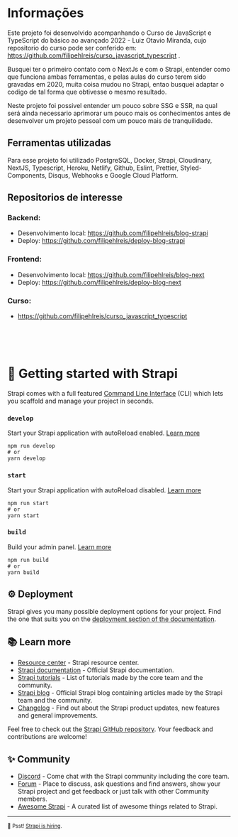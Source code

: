 # Informações

Este projeto foi desenvolvido acompanhando o Curso de JavaScript e TypeScript do básico ao avançado 2022 - Luiz Otavio Miranda, cujo repositorio do curso pode ser conferido em: https://github.com/filipehlreis/curso_javascript_typescript .

Busquei ter o primeiro contato com o NextJs e com o Strapi, entender como que funciona ambas ferramentas, e pelas aulas do curso terem sido gravadas em 2020, muita coisa mudou no Strapi, entao busquei adaptar o codigo de tal forma que obtivesse o mesmo resultado.

Neste projeto foi possivel entender um pouco sobre SSG e SSR, na qual será ainda necessario aprimorar um pouco mais os conhecimentos antes de desenvolver um projeto pessoal com um pouco mais de tranquilidade.

## Ferramentas utilizadas
Para esse projeto foi utilizado PostgreSQL, Docker, Strapi, Cloudinary, NextJS, Typescript, Heroku, Netlify, Github, Eslint, Prettier, Styled-Components, Disqus, Webhooks e Google Cloud Platform.

## Repositorios de interesse
### Backend: 
- Desenvolvimento local: https://github.com/filipehlreis/blog-strapi
- Deploy: https://github.com/filipehlreis/deploy-blog-strapi

### Frontend:
- Desenvolvimento local: https://github.com/filipehlreis/blog-next
- Deploy: https://github.com/filipehlreis/deploy-blog-next

### Curso:
- https://github.com/filipehlreis/curso_javascript_typescript

<br><br><br>


# 🚀 Getting started with Strapi

Strapi comes with a full featured [Command Line Interface](https://docs.strapi.io/developer-docs/latest/developer-resources/cli/CLI.html) (CLI) which lets you scaffold and manage your project in seconds.

### `develop`

Start your Strapi application with autoReload enabled. [Learn more](https://docs.strapi.io/developer-docs/latest/developer-resources/cli/CLI.html#strapi-develop)

```
npm run develop
# or
yarn develop
```

### `start`

Start your Strapi application with autoReload disabled. [Learn more](https://docs.strapi.io/developer-docs/latest/developer-resources/cli/CLI.html#strapi-start)

```
npm run start
# or
yarn start
```

### `build`

Build your admin panel. [Learn more](https://docs.strapi.io/developer-docs/latest/developer-resources/cli/CLI.html#strapi-build)

```
npm run build
# or
yarn build
```

## ⚙️ Deployment

Strapi gives you many possible deployment options for your project. Find the one that suits you on the [deployment section of the documentation](https://docs.strapi.io/developer-docs/latest/setup-deployment-guides/deployment.html).

## 📚 Learn more

- [Resource center](https://strapi.io/resource-center) - Strapi resource center.
- [Strapi documentation](https://docs.strapi.io) - Official Strapi documentation.
- [Strapi tutorials](https://strapi.io/tutorials) - List of tutorials made by the core team and the community.
- [Strapi blog](https://docs.strapi.io) - Official Strapi blog containing articles made by the Strapi team and the community.
- [Changelog](https://strapi.io/changelog) - Find out about the Strapi product updates, new features and general improvements.

Feel free to check out the [Strapi GitHub repository](https://github.com/strapi/strapi). Your feedback and contributions are welcome!

## ✨ Community

- [Discord](https://discord.strapi.io) - Come chat with the Strapi community including the core team.
- [Forum](https://forum.strapi.io/) - Place to discuss, ask questions and find answers, show your Strapi project and get feedback or just talk with other Community members.
- [Awesome Strapi](https://github.com/strapi/awesome-strapi) - A curated list of awesome things related to Strapi.

---

<sub>🤫 Psst! [Strapi is hiring](https://strapi.io/careers).</sub>
